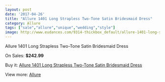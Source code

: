 ```yaml
---
layout: post
date: '2017-04-26'
title: "Allure 1401 Long Strapless Two-Tone Satin Bridesmaid Dress"
category: Allure 
tags: ["sale","allure","unique","wedding","style"]
image: http://www.eudances.com/9314-thickbox_default/allure-1401-long-strapless-two-tone-satin-bridesmaid-dress.jpg
---
```

Allure 1401 Long Strapless Two-Tone Satin Bridesmaid Dress

On Sales: **$242.99**
<a href="https://www.eudances.com/en/allure/3114-allure-1401-long-strapless-two-tone-satin-bridesmaid-dress.html"><amp-img layout="responsive" width="600" height="600" src="//www.eudances.com/9314-thickbox_default/allure-1401-long-strapless-two-tone-satin-bridesmaid-dress.jpg" alt="Allure 1401 Long Strapless Two-Tone Satin Bridesmaid Dress 0" /></a>
<a href="https://www.eudances.com/en/allure/3114-allure-1401-long-strapless-two-tone-satin-bridesmaid-dress.html"><amp-img layout="responsive" width="600" height="600" src="//www.eudances.com/9321-thickbox_default/allure-1401-long-strapless-two-tone-satin-bridesmaid-dress.jpg" alt="Allure 1401 Long Strapless Two-Tone Satin Bridesmaid Dress 1" /></a>
<a href="https://www.eudances.com/en/allure/3114-allure-1401-long-strapless-two-tone-satin-bridesmaid-dress.html"><amp-img layout="responsive" width="600" height="600" src="//www.eudances.com/9320-thickbox_default/allure-1401-long-strapless-two-tone-satin-bridesmaid-dress.jpg" alt="Allure 1401 Long Strapless Two-Tone Satin Bridesmaid Dress 2" /></a>
<a href="https://www.eudances.com/en/allure/3114-allure-1401-long-strapless-two-tone-satin-bridesmaid-dress.html"><amp-img layout="responsive" width="600" height="600" src="//www.eudances.com/9319-thickbox_default/allure-1401-long-strapless-two-tone-satin-bridesmaid-dress.jpg" alt="Allure 1401 Long Strapless Two-Tone Satin Bridesmaid Dress 3" /></a>
<a href="https://www.eudances.com/en/allure/3114-allure-1401-long-strapless-two-tone-satin-bridesmaid-dress.html"><amp-img layout="responsive" width="600" height="600" src="//www.eudances.com/9318-thickbox_default/allure-1401-long-strapless-two-tone-satin-bridesmaid-dress.jpg" alt="Allure 1401 Long Strapless Two-Tone Satin Bridesmaid Dress 4" /></a>
<a href="https://www.eudances.com/en/allure/3114-allure-1401-long-strapless-two-tone-satin-bridesmaid-dress.html"><amp-img layout="responsive" width="600" height="600" src="//www.eudances.com/9317-thickbox_default/allure-1401-long-strapless-two-tone-satin-bridesmaid-dress.jpg" alt="Allure 1401 Long Strapless Two-Tone Satin Bridesmaid Dress 5" /></a>
<a href="https://www.eudances.com/en/allure/3114-allure-1401-long-strapless-two-tone-satin-bridesmaid-dress.html"><amp-img layout="responsive" width="600" height="600" src="//www.eudances.com/9316-thickbox_default/allure-1401-long-strapless-two-tone-satin-bridesmaid-dress.jpg" alt="Allure 1401 Long Strapless Two-Tone Satin Bridesmaid Dress 6" /></a>
<a href="https://www.eudances.com/en/allure/3114-allure-1401-long-strapless-two-tone-satin-bridesmaid-dress.html"><amp-img layout="responsive" width="600" height="600" src="//www.eudances.com/9315-thickbox_default/allure-1401-long-strapless-two-tone-satin-bridesmaid-dress.jpg" alt="Allure 1401 Long Strapless Two-Tone Satin Bridesmaid Dress 7" /></a>

Buy it: [Allure 1401 Long Strapless Two-Tone Satin Bridesmaid Dress](https://www.eudances.com/en/allure/3114-allure-1401-long-strapless-two-tone-satin-bridesmaid-dress.html "Allure 1401 Long Strapless Two-Tone Satin Bridesmaid Dress")

View more: [Allure ](https://www.eudances.com/en/53-allure "Allure ")